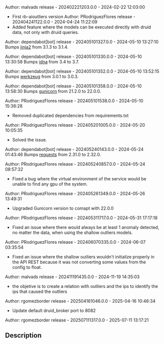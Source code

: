 
Author: malvads
release - 202402221203.0.0 - 2024-02-22 12:03:00
* First rb-aioutliers version
Author: PRodriguezFlores
release - 202404241122.0.0 - 2024-04-24 11:22:09
* Added feature where the models can be executed directly with druid data, not only with druid queries.

Author: dependabot[bot]
release - 202405101327.0.0 - 2024-05-10 13:27:10
Bumps [jinja2](https://github.com/pallets/jinja) from 3.1.3 to 3.1.4.

Author: dependabot[bot]
release - 202405101330.0.0 - 2024-05-10 13:30:58
Bumps [idna](https://github.com/kjd/idna) from 3.4 to 3.7.

Author: dependabot[bot]
release - 202405101352.0.0 - 2024-05-10 13:52:15
Bumps [werkzeug](https://github.com/pallets/werkzeug) from 3.0.1 to 3.0.3.

Author: dependabot[bot]
release - 202405101358.0.0 - 2024-05-10 13:58:30
Bumps [gunicorn](https://github.com/benoitc/gunicorn) from 21.2.0 to 22.0.0.

Author: PRodriguezFlores
release - 202405101538.0.0 - 2024-05-10 15:38:28
* Removed duplicated dependencies from requirements.txt

Author: PRodriguezFlores
release - 202405201005.0.0 - 2024-05-20 10:05:35
* Solved the issue.

Author: dependabot[bot]
release - 202405240143.0.0 - 2024-05-24 01:43:46
Bumps [requests](https://github.com/psf/requests) from 2.31.0 to 2.32.0.

Author: PRodriguezFlores
release - 202405240857.0.0 - 2024-05-24 08:57:32
* Fixed a bug where the virtual environment of the service would be unable to find any gpu of the system.

Author: PRodriguezFlores
release - 202405261349.0.0 - 2024-05-26 13:49:31
* Upgraded Gunicorn version to comapt with 22.0.0

Author: PRodriguezFlores
release - 202405311717.0.0 - 2024-05-31 17:17:18
* Fixed an issue where there would always be at least 1 anomaly detected, no matter the data, when using the shallow outliers models.

Author: PRodriguezFlores
release - 202406070335.0.0 - 2024-06-07 03:35:54
* Fixed an issue where the shallow outliers wouldn't initialize properly in the API REST because it was not converting some values from the config to float.

Author: malvads
release - 202411191435.0.0 - 2024-11-19 14:35:03
* the objetive is to create a relation with outliers and the ips to identify the ips  that caused the outliers

Author: rgomezborder
release - 202504161046.0.0 - 2025-04-16 10:46:34
- Update default druid_broker port to 8082

Author: rgomezborder
release - 202507111317.0.0 - 2025-07-11 13:17:21
## Description

